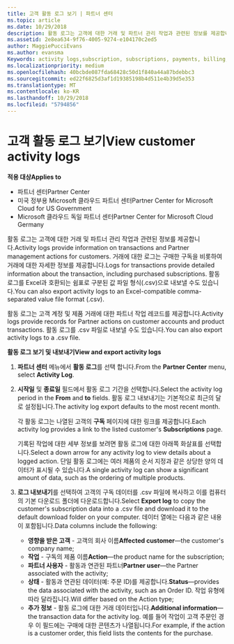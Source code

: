 ```yaml
---
title: 고객 활동 로그 보기 | 파트너 센터
ms.topic: article
ms.date: 10/29/2018
description: 활동 로그는 고객에 대한 거래 및 파트너 관리 작업과 관련된 정보를 제공합니다.
ms.assetid: 2e8ea634-9f76-4005-9274-e104170c2ed5
author: MaggiePucciEvans
ms.author: evansma
Keywords: activity logs,subscription, subscriptions, payments, billing, transactions
ms.localizationpriority: medium
ms.openlocfilehash: 40bcbde087fda68428c50d1f840a44a87bdebbc3
ms.sourcegitcommit: ed22f6825d3af1d19385198b4d511e4b39d5e353
ms.translationtype: MT
ms.contentlocale: ko-KR
ms.lasthandoff: 10/29/2018
ms.locfileid: "5794856"
---
```

# <a name="view-customer-activity-logs"></a><span data-ttu-id="830e7-103">고객 활동 로그 보기</span><span class="sxs-lookup"><span data-stu-id="830e7-103">View customer activity logs</span></span>

**<span data-ttu-id="830e7-104">적용 대상</span><span class="sxs-lookup"><span data-stu-id="830e7-104">Applies to</span></span>**

-  <span data-ttu-id="830e7-105">파트너 센터</span><span class="sxs-lookup"><span data-stu-id="830e7-105">Partner Center</span></span>
-  <span data-ttu-id="830e7-106">미국 정부용 Microsoft 클라우드 파트너 센터</span><span class="sxs-lookup"><span data-stu-id="830e7-106">Partner Center for Microsoft Cloud for US Government</span></span>
-  <span data-ttu-id="830e7-107">Microsoft 클라우드 독일 파트너 센터</span><span class="sxs-lookup"><span data-stu-id="830e7-107">Partner Center for Microsoft Cloud Germany</span></span>


<span data-ttu-id="830e7-108">활동 로그는 고객에 대한 거래 및 파트너 관리 작업과 관련된 정보를 제공합니다.</span><span class="sxs-lookup"><span data-stu-id="830e7-108">Activity logs provide information on transactions and Partner management actions for customers.</span></span> <span data-ttu-id="830e7-109">거래에 대한 로그는 구매한 구독을 비롯하여 거래에 대한 자세한 정보를 제공합니다.</span><span class="sxs-lookup"><span data-stu-id="830e7-109">Logs for transactions provide detailed information about the transaction, including purchased subscriptions.</span></span> <span data-ttu-id="830e7-110">활동 로그를 Excel과 호환되는 쉼표로 구분된 값 파일 형식(.csv)으로 내보낼 수도 있습니다.</span><span class="sxs-lookup"><span data-stu-id="830e7-110">You can also export activity logs to an Excel-compatible comma-separated value file format (.csv).</span></span>

<span data-ttu-id="830e7-111">활동 로그는 고객 계정 및 제품 거래에 대한 파트너 작업 레코드를 제공합니다.</span><span class="sxs-lookup"><span data-stu-id="830e7-111">Activity logs provide records for Partner actions on customer accounts and product transactions.</span></span> <span data-ttu-id="830e7-112">활동 로그를 .csv 파일로 내보낼 수도 있습니다.</span><span class="sxs-lookup"><span data-stu-id="830e7-112">You can also export activity logs to a .csv file.</span></span>

**<span data-ttu-id="830e7-113">활동 로그 보기 및 내보내기</span><span class="sxs-lookup"><span data-stu-id="830e7-113">View and export activity logs</span></span>**

1.  <span data-ttu-id="830e7-114">**파트너 센터** 메뉴에서 **활동 로그**를 선택 합니다.</span><span class="sxs-lookup"><span data-stu-id="830e7-114">From the **Partner Center** menu, select **Activity Log**.</span></span>
2.  <span data-ttu-id="830e7-115">**시작일** 및 **종료일** 필드에서 활동 로그 기간을 선택합니다.</span><span class="sxs-lookup"><span data-stu-id="830e7-115">Select the activity log period in the **From** and **to** fields.</span></span> <span data-ttu-id="830e7-116">활동 로그 내보내기는 기본적으로 최근의 달로 설정됩니다.</span><span class="sxs-lookup"><span data-stu-id="830e7-116">The activity log export defaults to the most recent month.</span></span>

    <span data-ttu-id="830e7-117">각 활동 로그는 나열된 고객의 **구독** 페이지에 대한 링크를 제공합니다.</span><span class="sxs-lookup"><span data-stu-id="830e7-117">Each activity log provides a link to the listed customer's **Subscriptions** page.</span></span>

    <span data-ttu-id="830e7-118">기록된 작업에 대한 세부 정보를 보려면 활동 로그에 대한 아래쪽 화살표를 선택합니다.</span><span class="sxs-lookup"><span data-stu-id="830e7-118">Select a down arrow for any activity log to view details about a logged action.</span></span> <span data-ttu-id="830e7-119">단일 활동 로그에는 여러 제품의 순서 지정과 같은 상당한 양의 데이터가 표시될 수 있습니다.</span><span class="sxs-lookup"><span data-stu-id="830e7-119">A single activity log can show a significant amount of data, such as the ordering of multiple products.</span></span>

3.  <span data-ttu-id="830e7-120">**로그 내보내기**를 선택하여 고객의 구독 데이터를 .csv 파일에 복사하고 이를 컴퓨터의 기본 다운로드 폴더에 다운로드합니다.</span><span class="sxs-lookup"><span data-stu-id="830e7-120">Select **Export log** to copy the customer's subscription data into a .csv file and download it to the default download folder on your computer.</span></span> <span data-ttu-id="830e7-121">데이터 열에는 다음과 같은 내용이 포함됩니다.</span><span class="sxs-lookup"><span data-stu-id="830e7-121">Data columns include the following:</span></span>
    -   <span data-ttu-id="830e7-122">**영향을 받은 고객** - 고객의 회사 이름</span><span class="sxs-lookup"><span data-stu-id="830e7-122">**Affected customer**—the customer's company name;</span></span>
    -   <span data-ttu-id="830e7-123">**작업** - 구독의 제품 이름</span><span class="sxs-lookup"><span data-stu-id="830e7-123">**Action**—the product name for the subscription;</span></span>
    -   <span data-ttu-id="830e7-124">**파트너 사용자** - 활동과 연관된 파트너</span><span class="sxs-lookup"><span data-stu-id="830e7-124">**Partner user**—the Partner associated with the activity;</span></span>
    -   <span data-ttu-id="830e7-125">**상태** - 활동과 연관된 데이터(예: 주문 ID)를 제공합니다.</span><span class="sxs-lookup"><span data-stu-id="830e7-125">**Status**—provides the data associated with the activity, such as an Order ID.</span></span> <span data-ttu-id="830e7-126">작업 유형에 따라 달라집니다.</span><span class="sxs-lookup"><span data-stu-id="830e7-126">Will differ based on the Action type;</span></span>
    -   <span data-ttu-id="830e7-127">**추가 정보** - 활동 로그에 대한 거래 데이터입니다.</span><span class="sxs-lookup"><span data-stu-id="830e7-127">**Additional information**—the transaction data for the activity log.</span></span> <span data-ttu-id="830e7-128">예를 들어 작업이 고객 주문인 경우 이 필드에는 구매에 대한 콘텐츠가 나열됩니다.</span><span class="sxs-lookup"><span data-stu-id="830e7-128">For example, if the action is a customer order, this field lists the contents for the purchase.</span></span>

 

 



